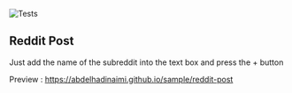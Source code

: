 ![Tests](https://github.com/abdelhadinaimi/reddit-post/workflows/Tests/badge.svg)
## Reddit Post

Just add the name of the subreddit into the text box and press the + button

Preview : https://abdelhadinaimi.github.io/sample/reddit-post
